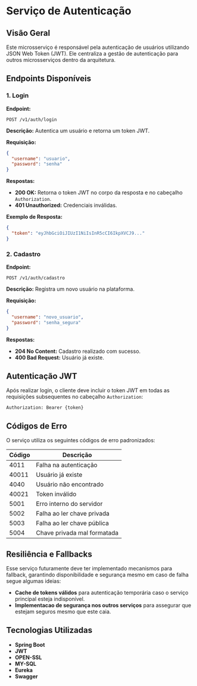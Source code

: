 # Serviço de Autenticação

## Visão Geral
Este microsserviço é responsável pela autenticação de usuários utilizando JSON Web Token (JWT). Ele centraliza a gestão de autenticação para outros microsserviços dentro da arquitetura.

## Endpoints Disponíveis
### 1. Login
**Endpoint:**
```http
POST /v1/auth/login
```
**Descrição:**
Autentica um usuário e retorna um token JWT.

**Requisição:**
```json
{
  "username": "usuario",
  "password": "senha"
}
```

**Respostas:**
- **200 OK:** Retorna o token JWT no corpo da resposta e no cabeçalho `Authorization`.
- **401 Unauthorized:** Credenciais inválidas.

**Exemplo de Resposta:**
```json
{
  "token": "eyJhbGciOiJIUzI1NiIsInR5cCI6IkpXVCJ9..."
}
```

### 2. Cadastro
**Endpoint:**
```http
POST /v1/auth/cadastro
```
**Descrição:**
Registra um novo usuário na plataforma.

**Requisição:**
```json
{
  "username": "novo_usuario",
  "password": "senha_segura"
}
```

**Respostas:**
- **204 No Content:** Cadastro realizado com sucesso.
- **400 Bad Request:** Usuário já existe.

## Autenticação JWT
Após realizar login, o cliente deve incluir o token JWT em todas as requisições subsequentes no cabeçalho `Authorization`:
```http
Authorization: Bearer {token}
```

## Códigos de Erro
O serviço utiliza os seguintes códigos de erro padronizados:

| Código  | Descrição                     |
|---------|--------------------------------|
| 4011    | Falha na autenticação         |
| 40011   | Usuário já existe             |
| 4040    | Usuário não encontrado        |
| 40021   | Token inválido                |
| 5001    | Erro interno do servidor      |
| 5002    | Falha ao ler chave privada    |
| 5003    | Falha ao ler chave pública    |
| 5004    | Chave privada mal formatada   |

## Resiliência e Fallbacks
Esse serviço futuramente deve ter implementado mecanismos para fallback, garantindo disponibilidade e segurança mesmo em caso de falha segue algumas ideias:
- **Cache de tokens válidos** para autenticação temporária caso o serviço principal esteja indisponível.
- **Implementacao de segurança nos outros serviços** para assegurar que estejam seguros mesmo que este caia.

## Tecnologias Utilizadas
- **Spring Boot**
- **JWT**
- **OPEN-SSL**
- **MY-SQL**
- **Eureka**
- **Swagger**



